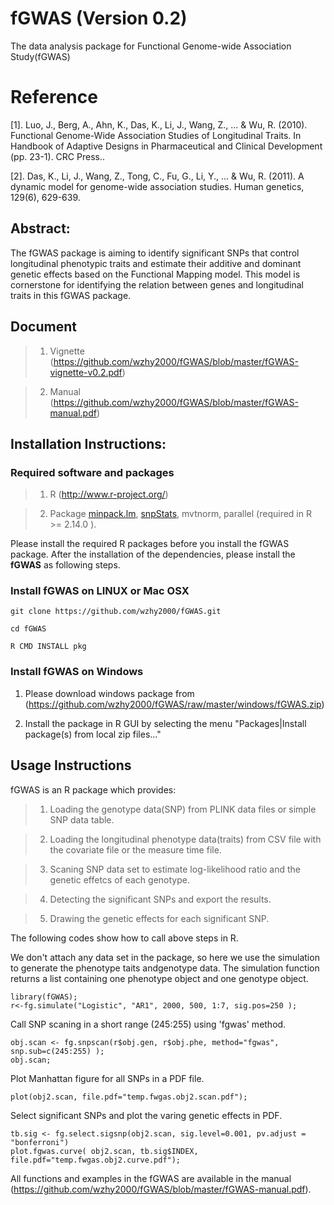 # fGWAS (Version 0.2)

The data analysis package for Functional Genome-wide Association Study(fGWAS)

# Reference

[1]. Luo, J., Berg, A., Ahn, K., Das, K., Li, J., Wang, Z., ... & Wu, R. (2010). Functional Genome-Wide Association Studies of Longitudinal Traits. In Handbook of Adaptive Designs in Pharmaceutical and Clinical Development (pp. 23-1). CRC Press..

[2]. Das, K., Li, J., Wang, Z., Tong, C., Fu, G., Li, Y., ... & Wu, R. (2011). A dynamic model for genome-wide association studies. Human genetics, 129(6), 629-639.

## Abstract:

The fGWAS package is aiming to identify significant SNPs that control longitudinal phenotypic traits and estimate their additive and dominant genetic effects based on the Functional Mapping model. This model is cornerstone for identifying the relation between genes and longitudinal traits in this fGWAS package.

## Document

> 1) Vignette (https://github.com/wzhy2000/fGWAS/blob/master/fGWAS-vignette-v0.2.pdf)

> 2) Manual (https://github.com/wzhy2000/fGWAS/blob/master/fGWAS-manual.pdf)

## Installation Instructions:

### Required software and packages
    
> 1. R (http://www.r-project.org/)
    
> 2. Package [minpack.lm](https://cran.r-project.org/web/packages/minpack.lm/index.html), [snpStats](http://bioconductor.org/packages/release/bioc/html/snpStats.html), mvtnorm, parallel (required in R >= 2.14.0 ).

Please install the required R packages before you install the fGWAS package. After the  installation of the dependencies, please install the **fGWAS** as following steps.

### Install fGWAS on LINUX or Mac OSX

```
git clone https://github.com/wzhy2000/fGWAS.git

cd fGWAS

R CMD INSTALL pkg

```

### Install fGWAS on Windows

1) Please download windows package from (https://github.com/wzhy2000/fGWAS/raw/master/windows/fGWAS.zip)

2) Install the package in R GUI by selecting the menu "Packages|Install package(s) from local zip files..."

## Usage Instructions

fGWAS is an R package which provides:

> 1) Loading the genotype data(SNP) from PLINK data files or simple SNP data table.

> 2) Loading the longitudinal phenotype data(traits) from CSV file with the covariate file or the measure time file.

> 3) Scaning SNP data set to estimate log-likelihood ratio and the genetic effetcs of each genotype.

> 4) Detecting the significant SNPs and export the results.

> 5) Drawing the genetic effects for each significant SNP.


The following codes show how to call above steps in R.

We don't attach any data set in the package, so here we use the simulation to generate the phenotype taits andgenotype data. The simulation function returns a list containing one phenotype object and one genotype object.

```
library(fGWAS);
r<-fg.simulate("Logistic", "AR1", 2000, 500, 1:7, sig.pos=250 );
```

Call SNP scaning in a short range (245:255) using 'fgwas' method. 

```
obj.scan <- fg.snpscan(r$obj.gen, r$obj.phe, method="fgwas", snp.sub=c(245:255) );
obj.scan;
```

Plot Manhattan figure for all SNPs in a PDF file.

```
plot(obj2.scan, file.pdf="temp.fwgas.obj2.scan.pdf");
```

Select significant SNPs and plot the varing genetic effects in PDF.

```
tb.sig <- fg.select.sigsnp(obj2.scan, sig.level=0.001, pv.adjust = "bonferroni")
plot.fgwas.curve( obj2.scan, tb.sig$INDEX, file.pdf="temp.fwgas.obj2.curve.pdf");
```

All functions and examples in the fGWAS are available in the manual (https://github.com/wzhy2000/fGWAS/blob/master/fGWAS-manual.pdf).

